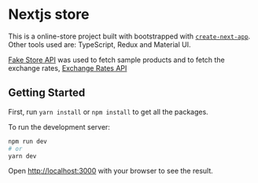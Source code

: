 # Nextjs store

This is a online-store project built with bootstrapped with [`create-next-app`](https://github.com/vercel/next.js/tree/canary/packages/create-next-app). Other tools used are: TypeScript, Redux and Material UI.

[Fake Store API](https://fakestoreapi.com/) was used to fetch sample products and to fetch the exchange rates, [Exchange Rates API](https://exchangeratesapi.io/)

## Getting Started

First, run `yarn install` or `npm install` to get all the packages.

To run the development server:
```bash
npm run dev
# or
yarn dev
```

Open [http://localhost:3000](http://localhost:3000) with your browser to see the result.


